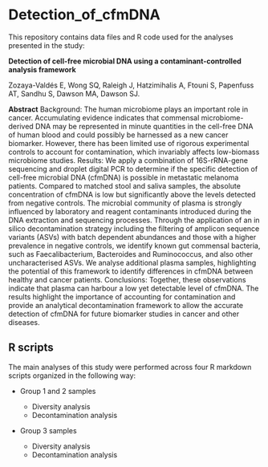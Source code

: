 # Detection_of_cfmDNA

This repository contains data files and R code used for the analyses presented in the study:

**Detection of cell-free microbial DNA using a contaminant-controlled analysis framework**

Zozaya-Valdés E, Wong SQ, Raleigh J, Hatzimihalis A, Ftouni S, Papenfuss AT, Sandhu S, Dawson MA, Dawson SJ.

**Abstract**
Background: The human microbiome plays an important role in cancer.
Accumulating evidence indicates that commensal microbiome-derived DNA may be
represented in minute quantities in the cell-free DNA of human blood and could
possibly be harnessed as a new cancer biomarker. However, there has been limited
use of rigorous experimental controls to account for contamination, which invariably
affects low-biomass microbiome studies.
Results: We apply a combination of 16S-rRNA-gene sequencing and droplet digital
PCR to determine if the specific detection of cell-free microbial DNA (cfmDNA) is
possible in metastatic melanoma patients. Compared to matched stool and saliva
samples, the absolute concentration of cfmDNA is low but significantly above the
levels detected from negative controls. The microbial community of plasma is
strongly influenced by laboratory and reagent contaminants introduced during the
DNA extraction and sequencing processes. Through the application of an in silico
decontamination strategy including the filtering of amplicon sequence variants
(ASVs) with batch dependent abundances and those with a higher prevalence in
negative controls, we identify known gut commensal bacteria, such as
Faecalibacterium, Bacteroides and Ruminococcus, and also other uncharacterised ASVs.
We analyse additional plasma samples, highlighting the potential of this framework
to identify differences in cfmDNA between healthy and cancer patients.
Conclusions: Together, these observations indicate that plasma can harbour a low
yet detectable level of cfmDNA. The results highlight the importance of accounting
for contamination and provide an analytical decontamination framework to allow
the accurate detection of cfmDNA for future biomarker studies in cancer and other
diseases.

## R scripts

The main analyses of this study were performed across four R markdown scripts organized in the following way:

* Group 1 and 2 samples
  + Diversity analysis
  + Decontamination analysis

* Group 3 samples
  + Diversity analysis
  + Decontamination analysis
